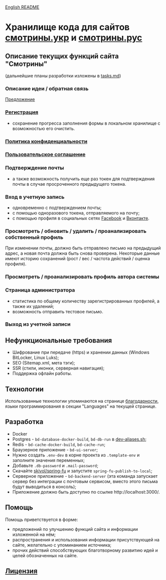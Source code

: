 [English README](https://github.com/skivol/better-dating/blob/master/README_en.md)

# Хранилище кода для сайтов [смотрины.укр](https://смотрины.укр) и [смотрины.рус](https://смотрины.рус)

## Описание текущих функций сайта "Смотрины"
(дальнейшие планы разработки изложены в [tasks.md](https://github.com/skivol/better-dating/blob/master/docs/tasks.md))

### Описание идеи / обратная связь
[Предложение](https://смотрины.укр/предложение)

### [Регистрация](https://смотрины.укр/регистрация)
* сохранение прогресса заполнения формы в локальном хранилище с возможностью его очистить.

### [Политика конфиденциальности](https://смотрины.укр/политика-конфиденциальности)

### [Пользовательское соглашение](https://смотрины.укр/пользовательское-соглашение)

### Подтверждение почты
* а также возможность получить еще раз токен для подтверждения почты в случае просроченного предыдущего токена.

### Вход в учетную запись
* одновременно с подтверждением почты;
* с помощью одноразового токена, отправляемого на почту;
* с помощью профиля в социальных сетях [Facebook](https://facebook.com/) и [Вконтакте](https://vk.com/).

### Просмотреть / обновить / удалить / проанализировать собственный профиль
При изменении почты, должно быть отправлено письмо на предыдущий адрес, а новая почта должна быть снова проверена.
Некоторые данные имеют историю сохранений (рост / вес / частота действий / оценка профиля).

### Просмотреть / проанализировать профиль автора системы

### Страница администратора
* статистика по общему количеству зарегистрированных профилей, а также их удалений;
* возможность отправить тестовое письмо.

### Выход из учетной записи

## Нефункциональные требования
* Шифрование при передаче (https) и хранении данных (Windows BitLocker, Linux Luks);
* SEO (Sitemap.xml, мета тэги);
* SSR (стили, иконки, серверная навигация);
* Поддержка офлайн работы.

## Технологии
Использованные технологии упоминаются на странице [благодарности](https://смотрины.укр/благодарности), языки программирования в секции "Languages" на текущей странице.

## Разработка
* Docker
* Postgres - `bd-database-docker-build`, `bd-db-run` в [dev-aliases.sh](https://github.com/skivol/better-dating/blob/master/scripts/dev-aliases.sh);
* Redis - `bd-cache-docker-build`, `bd-cache-run`;
* Браузерное приложение - `bd-ui-server`;
* Нужно создать `.env-dev` в корне проекта из `.template-env` и заполните значения переменных;
* Добавьте `.db-password` и `.mail-password`;
* Скачайте [skivol/spring-fu](https://github.com/skivol/spring-fu) и запустите `spring-fu-publish-to-local`;
* Серверное приложение - `bd-backend-server` (эта команда запускает сервер без интеграции с почтовым сервисом, вместо этого письма будут выводиться в консоль);
* Приложение должно быть доступно по ссылке http://localhost:3000/.

## Помощь
Помощь приветствуется в форме:
* предложений по улучшению функций сайта и информации изложенной на нём;
* распространения и использования информации присутствующей на сайте, желательно с упоминанием источника;
* прочих действий способствующих благотворному развитию идей и целей обозначенных на сайте.

## [Лицензия](https://github.com/skivol/better-dating/blob/master/LICENSE)
